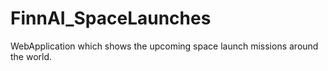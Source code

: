 # FinnAI_SpaceLaunches
WebApplication which shows the upcoming space launch missions around the world.
